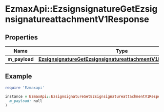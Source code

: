 # EzmaxApi::EzsignsignatureGetEzsignsignatureattachmentV1Response

## Properties

| Name | Type | Description | Notes |
| ---- | ---- | ----------- | ----- |
| **m_payload** | [**EzsignsignatureGetEzsignsignatureattachmentV1ResponseMPayload**](EzsignsignatureGetEzsignsignatureattachmentV1ResponseMPayload.md) |  |  |

## Example

```ruby
require 'Ezmaxapi'

instance = EzmaxApi::EzsignsignatureGetEzsignsignatureattachmentV1Response.new(
  m_payload: null
)
```

